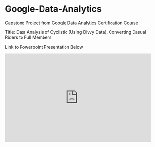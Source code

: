 # Google-Data-Analytics
Capstone Project from Google Data Analytics Certification Course

Title:  Data Analysis of Cyclistic (Using Divvy Data), Converting Casual Riders to Full Members

Link to Powerpoint Presentation Below
<iframe src="https://onedrive.live.com/embed?cid=BDE32E52F252A1FD&amp;resid=BDE32E52F252A1FD%21184&amp;authkey=AO1yxLqkitOIyNg&amp;em=2&amp;wdAr=1.7777777777777777" width="476px" height="288px" frameborder="0">This is an embedded <a target="_blank" href="https://office.com">Microsoft Office</a> presentation, powered by <a target="_blank" href="https://office.com/webapps">Office</a>.</iframe>
